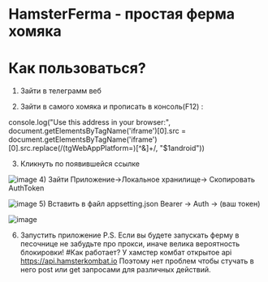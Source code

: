 # HamsterFerma - простая ферма хомяка
# Как пользоваться?
1) Зайти в телеграмм веб
   
2) Зайти в самого хомяка и прописать в консоль(F12) :
   
console.log("Use this address in your browser:", document.getElementsByTagName('iframe')[0].src = document.getElementsByTagName('iframe')[0].src.replace(/(tgWebAppPlatform=)[^&]+/, "$1android"))

3) Кликнуть по появившейся ссылке

![image](https://github.com/Leonid-Vizel/HamsterFerma/assets/90096356/e7de8585-30e3-4eb6-966a-9590829ddc44)
4) Зайти Приложение->Локальное хранилище-> Скопировать AuthToken

![image](https://github.com/Leonid-Vizel/HamsterFerma/assets/90096356/ad899c7a-c715-4f83-a31c-3abc7fd8a11d)
5) Вставить в файл appsetting.json Bearer -> Auth -> (ваш токен)
   
![image](https://github.com/Leonid-Vizel/HamsterFerma/assets/90096356/cf1e05a7-7606-437b-81b0-34a1385be5d1)

6) Запустить приложение
   P.S. Если вы будете запускать ферму в песочнице не забудьте про прокси, иначе велика вероятность блокировки!
#Как работает?
У хамстер комбат открытое api
https://api.hamsterkombat.io
Поэтому нет проблем чтобы стучать в него post или get запросами для различных действий.
